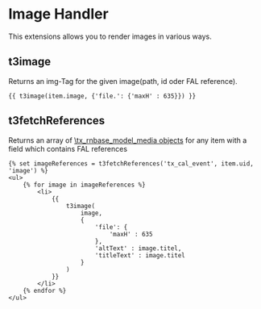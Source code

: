 
# Image Handler

This extensions allows you to render images in various ways.

## t3image

Returns an img-Tag for the given image(path, id oder FAL reference).

```twig
{{ t3image(item.image, {'file.': {'maxH' : 635}}) }}
```


## t3fetchReferences

Returns an array of [\tx_rnbase_model_media objects](https://github.com/digedag/rn_base/blob/master/model/class.tx_rnbase_model_media.php) for any item with a field which contains FAL references

```twig
{% set imageReferences = t3fetchReferences('tx_cal_event', item.uid, 'image') %}
<ul>
    {% for image in imageReferences %}
        <li>
            {{
                t3image(
                    image,
                    {
                        'file': {
                            'maxH' : 635
                        },
                        'altText' : image.titel,
                        'titleText' : image.titel
                    }
                )
            }}
        </li>
    {% endfor %}
</ul>
```
